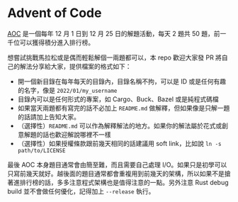 # Advent of Code

[AOC](https://adventofcode.com) 是一個每年 12 月 1 日到 12 月 25 日的解題活動，每天 2 題共 50 題，前一千位可以獲得積分進入排行榜。

想嘗試挑戰馬拉松或是偶而輕鬆解個一兩題都可以，本 repo 歡迎大家發 PR 將自己的解法分享給大家，提供檔案的格式如下：

- 開一個新目錄在每年每天的目錄內，目錄名稱不拘，可以是 ID 或是任何有趣的名字，像是 `2022/01/my_username`
- 目錄內可以是任何形式的專案，如 Cargo、Buck、Bazel 或是純程式碼檔
- 如果當天兩題都有寫完的話不必加上 `README.md` 做解釋，但如果像是只解一題的話請加上告知大家。
- （選擇性）`README.md` 可以作為解釋解法的地方。如果你的解法屬於花式或創意解題的話也歡迎解說哪裡不一樣
- （選擇性）如果授權條款跟前幾天相同的話建議用 soft link，比如說 `ln -s path/to/LICENSE`

最後 AOC 本身題目通常會由簡至難，而且需要自己處理 I/O。如果只是初學可以只寫前幾天就好。越後面的題目通常都會重複用到前幾天的架構，所以如果不是搶著進排行榜的話，多多注意程式架構也是值得注意的一點。另外注意 Rust debug build 並不會做任何優化，記得加上 `--release` 執行。

